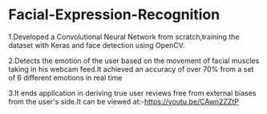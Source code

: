 # Facial-Expression-Recognition
1.Developed a Convolutional Neural Network from scratch,training the dataset with Keras and face
detection using OpenCV.

2.Detects the emotion of the user based on the movement of facial muscles taking in his webcam feed.It
achieved an accuracy of over 70% from a set of 6 different emotions in real time

3.It ends application in deriving true user reviews free from external biases from the user's side.It can be
viewed at:-https://youtu.be/CAwn2ZZtP
